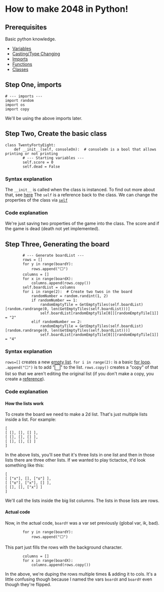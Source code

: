 # How to make 2048 in Python!

## Prerequisites

Basic python knowledge.
- [Variables](https://www.w3schools.com/python/python_variables.asp)
- [Casting/Type Changing](https://www.w3schools.com/python/python_variables.asp)
- [Imports](https://www.w3schools.com/python/python_modules.asp)
- [Functions](https://www.w3schools.com/python/python_functions.asp)
- [Classes](https://www.w3schools.com/python/python_classes.asp)

## Step One, imports

```
# --- imports ---
import random
import os
import copy
```
We'll be using the above imports later.

## Step Two, Create the basic class

```
class TwentyFortyEight:
    def __init__(self, consoleOn):  # consoleOn is a bool that allows printing or not printing
        # --- Starting variables ---
        self.score = 0
        self.dead = False
```

### Syntax explanation

The `__init__` is called when the class is instanced. To find out more about that, see [here](https://stackoverflow.com/a/625098/15982771)
The `self` is a reference back to the class. We can change the properties of the class via [`self`](https://www.geeksforgeeks.org/self-in-python-class/)

### Code explanation

We're just saving two properties of the game into the class. The score and if the game is dead (death not yet implemented).

## Step Three, Generating the board

```
        # --- Generate boardList ---
        rows = []
        for y in range(boardY):
            rows.append("⬜")
        columns = []
        for x in range(boardX):
            columns.append(rows.copy())
        self.boardList = columns
        for i in range(2):  # Create two twos in the board
            randomNumber = random.randint(1, 2)
            if randomNumber == 1:
                randomEmptyTile = GetEmptyTiles(self.boardList)[random.randrange(0, len(GetEmptyTiles(self.boardList)))]
                self.boardList[randomEmptyTile[0]][randomEmptyTile[1]] = "2"
            elif randomNumber == 2:
                randomEmptyTile = GetEmptyTiles(self.boardList)[random.randrange(0, len(GetEmptyTiles(self.boardList)))]
                self.boardList[randomEmptyTile[0]][randomEmptyTile[1]] = "4"
```

### Syntax explanation

`rows=[]` creates a new [empty list](https://www.w3schools.com/python/python_lists.asp).
`for i in range(2):` is a basic [for loop](https://www.w3schools.com/python/python_for_loops.asp).
`.append("⬜")` is to add "⬜" to the list.
`rows.copy()` creates a "copy" of that list so that we aren't editing the original list (if you don't make a copy, you create a [reference](https://stackoverflow.com/q/2612802/15982771)).

### Code explanation

#### How the lists work

To create the board we need to make a 2d list. That's just multiple lists inside a list. For example:
```
[
[ [], [], [] ],
[ [], [], [] ],
[ [], [], [] ]
]
```
In the above lists, you'll see that it's three lists in one list and then in those lists there are three other lists. If we wanted to play tictactoe, it'd look something like this:

```
[
[ ["x"], [], ["o"] ],
[ ["o"], ["x"], [] ],
[ [], [], ["x"] ]
]
```
We'll call the lists inside the big list columns. The lists in those lists are rows.

#### Actual code

Now, in the actual code, `boardY` was a var set previously (global var, ik, bad). 
```
        for y in range(boardY):
            rows.append("⬜")
```
This part just fills the rows with the background character.

```
        columns = []
        for x in range(boardX):
            columns.append(rows.copy())
```
In the above, we're duping the rows multiple times & adding it to cols. It's a little confusing though because I named the vars `boardX` and `boardY` even though they're flipped.
